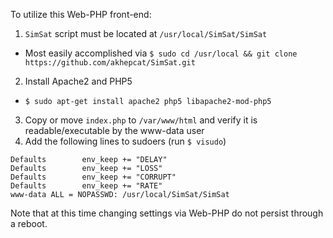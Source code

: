 To utilize this Web-PHP front-end:

1. `SimSat` script must be located at `/usr/local/SimSat/SimSat`
  * Most easily accomplished via `$ sudo cd /usr/local && git clone https://github.com/akhepcat/SimSat.git`
2. Install Apache2 and PHP5
  * `$ sudo apt-get install apache2 php5 libapache2-mod-php5`
3. Copy or move `index.php` to `/var/www/html` and verify it is readable/executable by the www-data user
4. Add the following lines to sudoers (run `$ visudo`)

```
Defaults        env_keep += "DELAY"
Defaults        env_keep += "LOSS"
Defaults        env_keep += "CORRUPT"
Defaults        env_keep += "RATE"
www-data ALL = NOPASSWD: /usr/local/SimSat/SimSat
```

Note that at this time changing settings via Web-PHP do not persist through a reboot.
